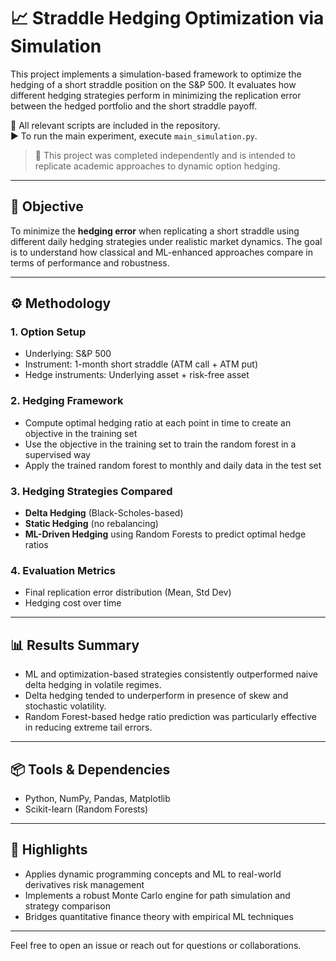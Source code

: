 # 📈 Straddle Hedging Optimization via Simulation

This project implements a simulation-based framework to optimize the hedging of a short straddle position on the S&P 500. It evaluates how different hedging strategies perform in minimizing the replication error between the hedged portfolio and the short straddle payoff.

📂 All relevant scripts are included in the repository.  
▶️ To run the main experiment, execute `main_simulation.py`.

> 📝 This project was completed independently and is intended to replicate academic approaches to dynamic option hedging.

---

## 🎯 Objective

To minimize the **hedging error** when replicating a short straddle using different daily hedging strategies under realistic market dynamics. The goal is to understand how classical and ML-enhanced approaches compare in terms of performance and robustness.

---

## ⚙️ Methodology

### 1. **Option Setup**
- Underlying: S&P 500
- Instrument: 1-month short straddle (ATM call + ATM put)
- Hedge instruments: Underlying asset + risk-free asset

### 2. **Hedging Framework**
- Compute optimal hedging ratio at each point in time to create an objective in the training set
- Use the objective in the training set to train the random forest in a supervised way
- Apply the trained random forest to monthly and daily data in the test set

### 3. **Hedging Strategies Compared**
- **Delta Hedging** (Black-Scholes-based)
- **Static Hedging** (no rebalancing)
- **ML-Driven Hedging** using Random Forests to predict optimal hedge ratios

### 4. **Evaluation Metrics**
- Final replication error distribution (Mean, Std Dev)
- Hedging cost over time

---

## 📊 Results Summary

- ML and optimization-based strategies consistently outperformed naive delta hedging in volatile regimes.
- Delta hedging tended to underperform in presence of skew and stochastic volatility.
- Random Forest-based hedge ratio prediction was particularly effective in reducing extreme tail errors.

---

## 📦 Tools & Dependencies

- Python, NumPy, Pandas, Matplotlib
- Scikit-learn (Random Forests)

---

## 🚀 Highlights

- Applies dynamic programming concepts and ML to real-world derivatives risk management
- Implements a robust Monte Carlo engine for path simulation and strategy comparison
- Bridges quantitative finance theory with empirical ML techniques

---

Feel free to open an issue or reach out for questions or collaborations.
